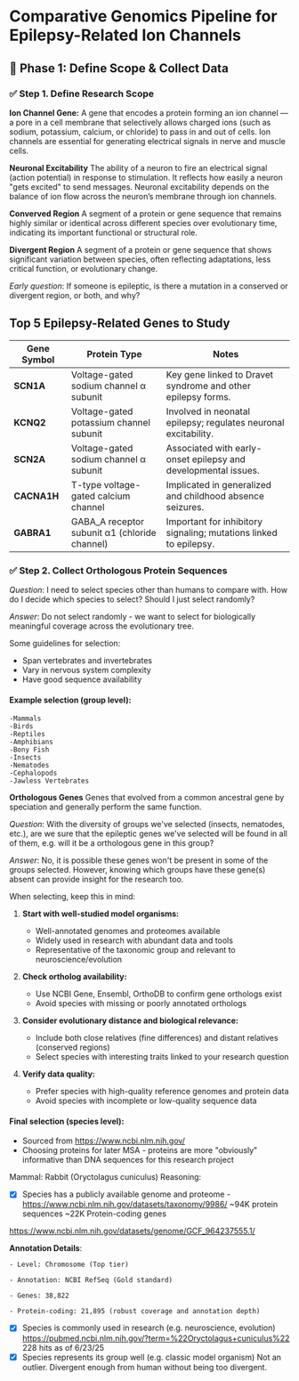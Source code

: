 # Comparative Genomics Pipeline for Epilepsy-Related Ion Channels

## 🧠 Phase 1: Define Scope & Collect Data

### ✅ Step 1. Define Research Scope

**Ion Channel Gene:**
A gene that encodes a protein forming an ion channel — a pore in a cell membrane that selectively allows charged ions (such as sodium, potassium, calcium, or chloride) to pass in and out of cells. Ion channels are essential for generating electrical signals in nerve and muscle cells.

**Neuronal Excitability**
The ability of a neuron to fire an electrical signal (action potential) in response to stimulation. It reflects how easily a neuron "gets excited" to send messages. Neuronal excitability depends on the balance of ion flow across the neuron’s membrane through ion channels.

**Converved Region**
A segment of a protein or gene sequence that remains highly similar or identical across different species over evolutionary time, indicating its important functional or structural role.

**Divergent Region**
A segment of a protein or gene sequence that shows significant variation between species, often reflecting adaptations, less critical function, or evolutionary change.

_Early question_: If someone is epileptic, is there a mutation in a conserved or divergent region, or both, and why?

## Top 5 Epilepsy-Related Genes to Study

| Gene Symbol | Protein Type                             | Notes                                                                                 |
|-------------|----------------------------------------|---------------------------------------------------------------------------------------|
| **SCN1A**   | Voltage-gated sodium channel α subunit | Key gene linked to Dravet syndrome and other epilepsy forms.                           |
| **KCNQ2**   | Voltage-gated potassium channel subunit| Involved in neonatal epilepsy; regulates neuronal excitability.                       |
| **SCN2A**   | Voltage-gated sodium channel α subunit | Associated with early-onset epilepsy and developmental issues.                        |
| **CACNA1H** | T-type voltage-gated calcium channel   | Implicated in generalized and childhood absence seizures.                            |
| **GABRA1**  | GABA_A receptor subunit α1 (chloride channel) | Important for inhibitory signaling; mutations linked to epilepsy.                    |

### ✅ Step 2. Collect Orthologous Protein Sequences

_Question_: I need to select species other than humans to compare with. How do I decide which species to select? Should I just select randomly?

_Answer_: Do not select randomly - we want to select for biologically meaningful coverage across the evolutionary tree. 

Some guidelines for selection:
- Span vertebrates and invertebrates 
- Vary in nervous system complexity 
- Have good sequence availability

#### Example selection (group level):

    -Mammals
    -Birds
    -Reptiles
    -Amphibians
    -Bony Fish
    -Insects
    -Nematodes
    -Cephalopods
    -Jawless Vertebrates

**Orthologous Genes**
Genes that evolved from a common ancestral gene by speciation and generally perform the same function.

_Question_: With the diversity of groups we've selected (insects, nematodes, etc.), are we sure
that the epileptic genes we've selected will be found in all of them, e.g. will it be a orthologous gene in this group?

_Answer_: No, it is possible these genes won't be present in some of the groups selected. However,
knowing which groups have these gene(s) absent can provide insight for the research too.

When selecting, keep this in mind:

1. **Start with well-studied model organisms:**

   * Well-annotated genomes and proteomes available
   * Widely used in research with abundant data and tools
   * Representative of the taxonomic group and relevant to neuroscience/evolution

2. **Check ortholog availability:**

   * Use NCBI Gene, Ensembl, OrthoDB to confirm gene orthologs exist
   * Avoid species with missing or poorly annotated orthologs

3. **Consider evolutionary distance and biological relevance:**

   * Include both close relatives (fine differences) and distant relatives (conserved regions)
   * Select species with interesting traits linked to your research question

4. **Verify data quality:**

   * Prefer species with high-quality reference genomes and protein data
   * Avoid species with incomplete or low-quality sequence data

#### Final selection (species level):

- Sourced from https://www.ncbi.nlm.nih.gov/
- Choosing proteins for later MSA - proteins are more "obviously" informative than DNA sequences
  for this research project

Mammal: Rabbit (Oryctolagus cuniculus)
Reasoning:
- [x] Species has a publicly available genome and proteome - https://www.ncbi.nlm.nih.gov/datasets/taxonomy/9986/ ~94K protein sequences ~22K Protein-coding genes

https://www.ncbi.nlm.nih.gov/datasets/genome/GCF_964237555.1/

**Annotation Details**:

    - Level: Chromosome (Top tier)

    - Annotation: NCBI RefSeq (Gold standard)

    - Genes: 38,822

    - Protein-coding: 21,895 (robust coverage and annotation depth)

- [X] Species is commonly used in research (e.g. neuroscience, evolution) https://pubmed.ncbi.nlm.nih.gov/?term=%22Oryctolagus+cuniculus%22 228 hits as of 6/23/25
- [X] Species represents its group well (e.g. classic model organism) Not an outlier. Divergent enough from human without being too divergent.
